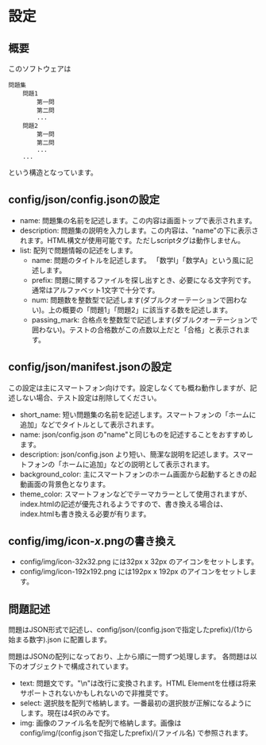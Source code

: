 # 設定
## 概要
このソフトウェアは

    問題集
        問題1
            第一問
            第二問
            ...
        問題2
            第一問
            第二問
            ...
        ...

という構造となっています。

## config/json/config.jsonの設定

* name: 問題集の名前を記述します。この内容は画面トップで表示されます。
* description: 問題集の説明を入力します。この内容は、"name"の下に表示されます。HTML構文が使用可能です。ただしscriptタグは動作しません。
* list: 配列で問題情報の記述をします。
    * name: 問題のタイトルを記述します。  「数学I」「数学A」という風に記述します。
    * prefix: 問題に関するファイルを探し出すとき、必要になる文字列です。通常はアルファベット1文字で十分です。
    * num: 問題数を整数型で記述します(ダブルクオーテーションで囲わない)。上の概要の「問題1」「問題2」に該当する数を記述します。
    * passing_mark: 合格点を整数型で記述します(ダブルクオーテーションで囲わない)。テストの合格数がこの点数以上だと「合格」と表示されます。

## config/json/manifest.jsonの設定

この設定は主にスマートフォン向けです。設定しなくても概ね動作しますが、記述しない場合、テスト設定は削除してください。

* short_name: 短い問題集の名前を記述します。スマートフォンの「ホームに追加」などでタイトルとして表示されます。
* name: json/config.json の"name"と同じものを記述することをおすすめします。
* description: json/config.json より短い、簡潔な説明を記述します。スマートフォンの「ホームに追加」などの説明として表示されます。
* background_color: 主にスマートフォンのホーム画面から起動するときの起動画面の背景色となります。
* theme_color: スマートフォンなどでテーマカラーとして使用されますが、index.htmlの記述が優先されるようですので、書き換える場合は、index.htmlも書き換える必要が有ります。

## config/img/icon-*x*.pngの書き換え

* config/img/icon-32x32.png には32px x 32px のアイコンをセットします。
* config/img/icon-192x192.png には192px x 192px のアイコンをセットします。

## 問題記述
問題はJSON形式で記述し、config/json/(config.jsonで指定したprefix)/(1から始まる数字).json に配置します。

問題はJSONの配列になっており、上から順に一問ずつ処理します。
各問題は以下のオブジェクトで構成されています。

* text: 問題文です。"\n"は改行に変換されます。HTML Elementを仕様は将来サポートされないかもしれないので非推奨です。
* select: 選択肢を配列で格納します。一番最初の選択肢が正解になるようにします。現在は4択のみです。
* img: 画像のファイル名を配列で格納します。画像は config/img/(config.jsonで指定したprefix)/(ファイル名) で参照されます。
